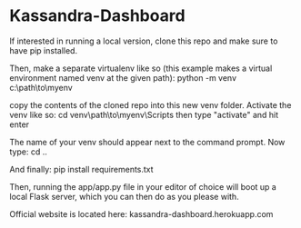 # Kassandra-Dashboard

If interested in running a local version, clone this repo and make sure to have pip installed.

Then, make a separate virtualenv like so (this example makes a virtual environment named venv at the given path):
python -m venv c:\path\to\myenv

copy the contents of the cloned repo into this new venv folder. Activate the venv like so:
cd venv\path\to\myenv\Scripts
then type "activate" and hit enter

The name of your venv should appear next to the command prompt. Now type:
cd ..

And finally:
pip install requirements.txt

Then, running the app/app.py file in your editor of choice will boot up a local Flask server, which you can then do as you please with.

Official website is located here:
kassandra-dashboard.herokuapp.com
